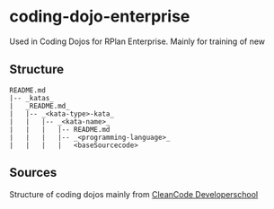 # coding-dojo-enterprise
Used in Coding Dojos for RPlan Enterprise. Mainly for training of new 

## Structure
```
README.md
|-- _katas_
|   _README.md_
|   |-- _<kata-type>-kata_
|   |   |-- _<kata-name>_
|   |   |   |-- README.md
|   |   |   |-- _<programming-language>_
|   |   |   |   <baseSourcecode>
```
## Sources
Structure of coding dojos mainly from [CleanCode Developerschool](http://ccd-school.de/coding-dojo/)